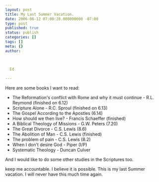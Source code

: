 ```yaml
---
layout: post
title: My Last Summer Vacation.
date: 2006-06-12 07:00:28.000000000 -07:00
type: post
published: true
status: publish
categories: []
tags: []
meta: {}
author:
  
  
  
  Ed
  
---
```

<p>Here are some books I want to read:</p>
<ul>
<li>The Reformation's conflict with Rome and why it must continue - R.L. Reymond (finished on 6.12)</li>
<li>Scripture Alone - R.C. Sproul (finished  on 6.13)</li>
<li>The Gospel According to the Apostles (6.14)</li>
<li>How should we then live? - Francis Schaeffer (finished)</li>
<li>A Biblical Theology of Missions - G.W. Peters (7.20)</li>
<li>The Great Divorce - C.S. Lewis (8.6)</li>
<li>The Abolition of Man - C.S. Lewis (finished)</li>
<li>The problem of pain - C.S. Lewis (8.2)</li>
<li>When I don't desire God - Piper (I/P)</li>
<li>Systematic Theology - Duncan Culver</li>
</ul>
<p>And I would like to do some other studies in the Scriptures too.</p>
<p>keep me accountable.  I believe it is possible.  This is my last Summer vacation. I will never have this much time again.</p>
